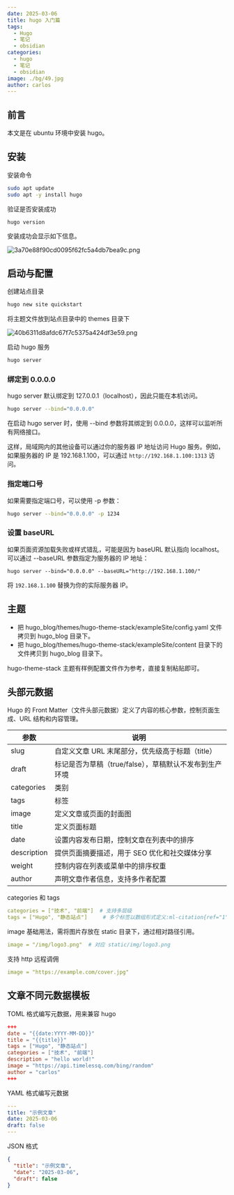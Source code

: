 ```yaml
---
date: 2025-03-06
title: hugo 入门篇
tags:
  - Hugo
  - 笔记
  - obsidian
categories:
  - hugo
  - 笔记
  - obsidian
image: ./bg/49.jpg
author: carlos
---
```


## 前言

本文是在 ubuntu 环境中安装 hugo。

## 安装

安装命令

```sh
sudo apt update
sudo apt -y install hugo
```

验证是否安装成功

```
hugo version
```

安装成功会显示如下信息。

![3a70e88f90cd0095f62fc5a4db7bea9c.png](../_resources/3a70e88f90cd0095f62fc5a4db7bea9c.png)

## 启动与配置

创建站点目录

```sh
hugo new site quickstart
```

将主题文件放到站点目录中的 themes 目录下

![40b6311d8afdc67f7c5375a424df3e59.png](../_resources/40b6311d8afdc67f7c5375a424df3e59.png)

启动 hugo 服务

```sh
hugo server
```

### 绑定到 0.0.0.0

hugo server 默认绑定到 127.0.0.1（localhost），因此只能在本机访问。

```sh
hugo server --bind="0.0.0.0"
```

在启动 hugo server 时，使用 --bind 参数将其绑定到 0.0.0.0，这样可以监听所有网络接口。

这样，局域网内的其他设备可以通过你的服务器 IP 地址访问 Hugo 服务。例如，如果服务器的 IP 是 192.168.1.100，可以通过 `http://192.168.1.100:1313` 访问。

### 指定端口号

如果需要指定端口号，可以使用 -p 参数：

```sh
hugo server --bind="0.0.0.0" -p 1234
```

### 设置 baseURL

如果页面资源加载失败或样式错乱，可能是因为 baseURL 默认指向 localhost。可以通过 --baseURL 参数指定为服务器的 IP 地址：

```
hugo server --bind="0.0.0.0" --baseURL="http://192.168.1.100/"
```

将 `192.168.1.100` 替换为你的实际服务器 IP。

## 主题

- 把 hugo_blog/themes/hugo-theme-stack/exampleSite/config.yaml 文件拷贝到 hugo_blog 目录下。
- 把 hugo_blog/themes/hugo-theme-stack/exampleSite/content 目录下的文件拷贝到 hugo_blog 目录下。

hugo-theme-stack 主题有样例配置文件作为参考，直接复制粘贴即可。

## 头部元数据

Hugo 的 ‌Front Matter‌（文件头部元数据）定义了内容的核心参数，控制页面生成、URL 结构和内容管理。

| 参数          | 说明                                |
| ----------- | --------------------------------- |
| slug        | 自定义文章 URL 末尾部分，优先级高于标题（title）‌    |
| draft       | 标记是否为草稿（true/false），草稿默认不发布到生产环境‌ |
| categories  | 类别                                |
| tags        | 标签                                |
| image       | 定义文章或页面的封面图                       |
| title‌      | 定义页面标题                            |
| date        | 设置内容发布日期，控制文章在列表中的排序              |
| description | 提供页面摘要描述，用于 SEO 优化和社交媒体分享         |
| weight      | 控制内容在列表或菜单中的排序权重                  |
| author      | 声明文章作者信息，支持多作者配置                  |

categories 和 tags

```yaml
categories = ["技术", "前端"]  # 支持多层级  
tags = ["Hugo", "静态站点"]     # 多个标签以数组形式定义‌:ml-citation{ref="1" data="citationList"}  
```

image 基础用法，需将图片存放在 static 目录下，通过相对路径引用‌。

```yaml
image = "/img/logo3.png"  # 对应 static/img/logo3.png  
```

支持 http 远程调佣

```yaml
image = "https://example.com/cover.jpg"
```

## 文章不同元数据模板

‌TOML 格式‌编写元数据，用来兼容 hugo

```toml
+++
date = "{{date:YYYY-MM-DD}}"
title = "{{title}}"
tags = ["Hugo", "静态站点"]
categories = ["技术", "前端"]
description = "hello world!"
image = "https://api.timelessq.com/bing/random"
author = "carlos"
+++
```

YAML 格式‌编写元数据

```yaml
---
title: "示例文章"
date: 2025-03-06
draft: false
---
```

JSON 格式

```json
{
  "title": "示例文章",
  "date": "2025-03-06",
  "draft": false
}
```